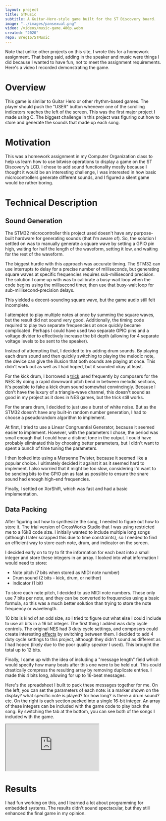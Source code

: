 ```yaml
---
layout: project
title: STMusic
subtitle: A Guitar-Hero-style game built for the ST Discovery board.
image: "../images/pansexual.png"
video: /videos/music-game.480p.webm
created: "2020"
repo: Breq16/STMusic
---
```


<div class="max-w-2xl mx-auto bg-red-100 rounded-xl my-4 p-2">
    Note that unlike other projects on this site, I wrote this for a homework assignment. That being said, adding in the speaker and music were things I did because I wanted to have fun, not to meet the assignment requirements.
</div>


<YouTube id="_AXSp7ZT-E8" />

<Caption>
Here's a video I recorded demonstrating the game.
</Caption>

# Overview

This game is similar to Guitar Hero or other rhythm-based games. The player should push the "USER" button whenever one of the scrolling indicators reaches the left of the screen. This was the first major project I made using C. The biggest challenge in this project was figuring out how to store and generate the sounds that made up each song.

# Motivation

This was a homework assignment in my Computer Organization class to help us learn how to use bitwise operations to display a game on the ST Discovery's LCD. I chose to add sound functionality mostly because I thought it would be an interesting challenge, I was interested in how basic microcontrollers generate different sounds, and I figured a silent game would be rather boring.

# Technical Description

## Sound Generation

The STM32 microcontroller this project used doesn't have any purpose-built hardware for generating sounds (that I'm aware of). So, the solution I settled on was to manually generate a square wave by setting a GPIO pin high, waiting for half the length of the waveform, setting it low, and waiting for the rest of the waveform.

The biggest hurdle with this approach was accurate timing. The STM32 can use interrupts to delay for a precise number of milliseconds, but generating square waves at specific frequencies requires sub-millisecond precision. The solution I came up with was to calibrate a busy-wait loop when the code begins using the millisecond timer, then use that busy-wait loop for sub-millisecond-precision delays.

This yielded a decent-sounding square wave, but the game audio still felt incomplete.

I attempted to play multiple notes at once by summing the square waves, but the result did not sound very good. Additionally, the timing code required to play two separate frequencies at once quickly became complicated. Perhaps I could have used two separate GPIO pins and a voltage divider to effectively increase the bit depth (allowing for 4 separate voltage levels to be sent to the speaker).

Instead of attempting that, I decided to try adding drum sounds. By playing each drum sound and then quickly switching to playing the melodic note, the device can give the illusion that both sounds are playing at once. This didn't work out as well as I had hoped, but it sounded okay at least.

For the kick drum, I borrowed a [trick](https://www.youtube.com/watch?v=Jd6nyynuzio) used frequently by composers for the NES: By doing a rapid downward pitch bend in between melodic sections, it's possible to fake a kick drum sound somewhat convincingly. Because I don't have the luxury of a triangle-wave channel, this doesn't sound as good in my project as it does in NES games, but the trick still works.

For the snare drum, I decided to just use a burst of white noise. But as the STM32 doesn't have any built-in random number generation, I had to choose a pseudorandom algorithm to implement.

At first, I tried to use a Linear Congruential Generator, because it seemed easier to implement. However, with the parameters I chose, the period was small enough that I could hear a distinct tone in the output. I could have probably eliminated this by choosing better parameters, but I didn't want to spent a bunch of time tuning the parameters.

I then looked into using a Mersenne Twister, because it seemed like a popular choice. I ultimately decided it against it as it seemed hard to implement. I also worried that it might be too slow, considering I'd want to be sending bits to the GPIO pin as fast as possible to ensure the snare sound had enough high-end frequencies.

Finally, I settled on XorShift, which was fast and had a basic implementation.

## Data Packing

After figuring out how to synthesize the song, I needed to figure out how to store it. The trial version of CrossWorks Studio that I was using restricted me to a 16kB code size. I initially wanted to include multiple long songs (although I later scrapped this due to time constraints), so I needed to find an efficient way to store each note, drum, and indicator on the screen.

I decided early on to try to fit the information for each beat into a small integer and store these integers in an array. I looked into what information I would need to store:
* Note pitch (7 bits when stored as MIDI note number)
* Drum sound (2 bits - kick, drum, or neither)
* Indicator (1 bit)

To store each note pitch, I decided to use MIDI note numbers. These only use 7 bits per note, and they can be converted to frequencies using a basic formula, so this was a much better solution than trying to store the note frequency or wavelength.

10 bits is kind of an odd size, so I tried to figure out what else I could include to use all bits in a 16 bit integer. The first thing I added was duty cycle controls. The original NES had 3 duty cycle settings, and composers could create interesting [effects](https://www.youtube.com/watch?v=kl9v8gtYRZ4) by switching between them. I decided to add 4 duty cycle settings to this project, although they didn't sound as different as I had hoped (likely due to the poor quality speaker I used). This brought the total up to 12 bits.

Finally, I came up with the idea of including a "message length" field which would specify how many beats after this one were to be held out. This could drastically compress the resulting array by removing duplicate entries. I made this 4 bits long, allowing for up to 16-beat messages.

Here's the spreadsheet I built to pack these messages together for me. On the left, you can set the parameters of each note: is a marker shown on the display? what specific note is played? for how long? is there a drum sound? etc. On the right is each section packed into a single 16-bit integer. An array of these integers can be included with the game code to play back the song. By switching the tab at the bottom, you can see both of the songs I included with the game.

<iframe className="w-full h-96" src="https://docs.google.com/spreadsheets/d/e/2PACX-1vQ2jTL6TOiYkK7ZLyM8OinKNpnfOwafpIabo_0DhFtii-M3KLkS-VDod56g5RjTcI22kW2fR8Yx7kno/pubhtml?widget=true&amp;headers=false"></iframe>

# Results

I had fun working on this, and I learned a lot about programming for embedded systems. The results didn't sound spectacular, but they still enhanced the final game in my opinion.
